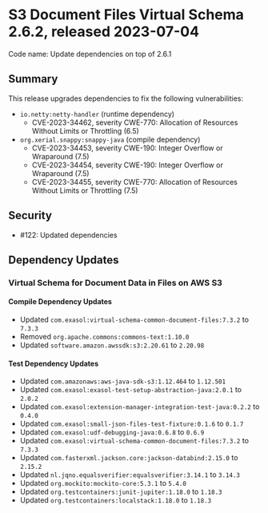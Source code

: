 # S3 Document Files Virtual Schema 2.6.2, released 2023-07-04

Code name: Update dependencies on top of 2.6.1

## Summary

This release upgrades dependencies to fix the following vulnerabilities:

* `io.netty:netty-handler` (runtime dependency)
  * CVE-2023-34462, severity CWE-770: Allocation of Resources Without Limits or Throttling (6.5)
* `org.xerial.snappy:snappy-java` (compile dependency)
  * CVE-2023-34453, severity CWE-190: Integer Overflow or Wraparound (7.5)
  * CVE-2023-34454, severity CWE-190: Integer Overflow or Wraparound (7.5)
  * CVE-2023-34455, severity CWE-770: Allocation of Resources Without Limits or Throttling (7.5)

## Security

* #122: Updated dependencies

## Dependency Updates

### Virtual Schema for Document Data in Files on AWS S3

#### Compile Dependency Updates

* Updated `com.exasol:virtual-schema-common-document-files:7.3.2` to `7.3.3`
* Removed `org.apache.commons:commons-text:1.10.0`
* Updated `software.amazon.awssdk:s3:2.20.61` to `2.20.98`

#### Test Dependency Updates

* Updated `com.amazonaws:aws-java-sdk-s3:1.12.464` to `1.12.501`
* Updated `com.exasol:exasol-test-setup-abstraction-java:2.0.1` to `2.0.2`
* Updated `com.exasol:extension-manager-integration-test-java:0.2.2` to `0.4.0`
* Updated `com.exasol:small-json-files-test-fixture:0.1.6` to `0.1.7`
* Updated `com.exasol:udf-debugging-java:0.6.8` to `0.6.9`
* Updated `com.exasol:virtual-schema-common-document-files:7.3.2` to `7.3.3`
* Updated `com.fasterxml.jackson.core:jackson-databind:2.15.0` to `2.15.2`
* Updated `nl.jqno.equalsverifier:equalsverifier:3.14.1` to `3.14.3`
* Updated `org.mockito:mockito-core:5.3.1` to `5.4.0`
* Updated `org.testcontainers:junit-jupiter:1.18.0` to `1.18.3`
* Updated `org.testcontainers:localstack:1.18.0` to `1.18.3`

